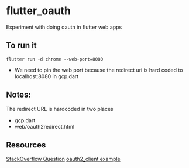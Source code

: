 # flutter_oauth
Experiment with doing oauth in flutter web apps

## To run it

```
flutter run -d chrome --web-port=8080
```

* We need to pin the web port because the redirect uri is hard coded to localhost:8080
  in gcp.dart

## Notes: 

The redirect URL is hardcoded in two places
* gcp.dart
* web/oauth2redirect.html


## Resources
[StackOverflow Question](https://stackoverflow.com/questions/75835761/how-to-persist-google-api-credentials-in-a-flutter-spa)
[oauth2_client example](https://pub.dev/packages/oauth2_client/example)
